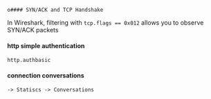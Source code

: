 	o#### SYN/ACK and TCP Handshake
In Wireshark, filtering with `tcp.flags == 0x012` allows you to observe SYN/ACK packets 
#### http simple authentication
`http.authbasic`

#### connection conversations
`-> Statiscs -> Conversations`